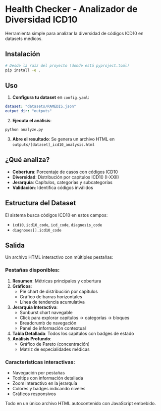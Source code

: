 # Health Checker - Analizador de Diversidad ICD10

Herramienta simple para analizar la diversidad de códigos ICD10 en datasets médicos.

## Instalación

```bash
# Desde la raíz del proyecto (donde está pyproject.toml)
pip install -e .
```

## Uso

1. **Configura tu dataset** en `config.yaml`:
```yaml
dataset: "datasets/RAMEDIS.json"
output_dir: "outputs"
```

2. **Ejecuta el análisis**:
```bash
python analyze.py
```

3. **Abre el resultado**: Se genera un archivo HTML en `outputs/[dataset]_icd10_analysis.html`

## ¿Qué analiza?

- **Cobertura**: Porcentaje de casos con códigos ICD10
- **Diversidad**: Distribución por capítulos ICD10 (I-XXII)
- **Jerarquía**: Capítulos, categorías y subcategorías
- **Validación**: Identifica códigos inválidos

## Estructura del Dataset

El sistema busca códigos ICD10 en estos campos:
- `icd10`, `icd10_code`, `icd_code`, `diagnosis_code`
- `diagnoses[].icd10_code`

## Salida

Un archivo HTML interactivo con múltiples pestañas:

### Pestañas disponibles:
1. **Resumen**: Métricas principales y cobertura
2. **Gráficos**: 
   - Pie chart de distribución por capítulos
   - Gráfico de barras horizontales
   - Línea de tendencia acumulativa
3. **Jerarquía Interactiva**:
   - Sunburst chart navegable
   - Click para explorar capítulos → categorías → bloques
   - Breadcrumb de navegación
   - Panel de información contextual
4. **Tabla Detallada**: Todos los capítulos con badges de estado
5. **Análisis Profundo**:
   - Gráfico de Pareto (concentración)
   - Matriz de especialidades médicas

### Características interactivas:
- Navegación por pestañas
- Tooltips con información detallada
- Zoom interactivo en la jerarquía
- Colores y badges indicando niveles
- Gráficos responsivos

Todo en un único archivo HTML autocontenido con JavaScript embebido.